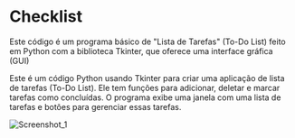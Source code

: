 # Checklist
Este código é um programa básico de "Lista de Tarefas" (To-Do List) feito em Python com a biblioteca Tkinter, que oferece uma interface gráfica (GUI)

Este é um código Python usando Tkinter para criar uma aplicação de lista de tarefas (To-Do List). Ele tem funções para adicionar, deletar e marcar tarefas como concluídas. O programa exibe uma janela com uma lista de tarefas e botões para gerenciar essas tarefas.

![Screenshot_1](https://github.com/brunafelix79/Checklist/assets/96153601/7482eca9-0e34-4e29-b471-bd4955e23834)
